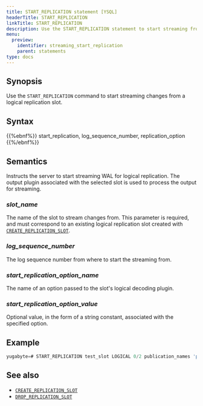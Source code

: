```yaml
---
title: START_REPLICATION statement [YSQL]
headerTitle: START_REPLICATION
linkTitle: START_REPLICATION
description: Use the START_REPLICATION statement to start streaming from a replication slot.
menu:
  preview:
    identifier: streaming_start_replication
    parent: statements
type: docs
---
```


## Synopsis

Use the `START_REPLICATION` command to start streaming changes from a logical replication slot.

## Syntax

{{%ebnf%}}
  start_replication,
  log_sequence_number,
  replication_option
{{%/ebnf%}}

## Semantics

Instructs the server to start streaming WAL for logical replication. The output plugin associated with the selected slot is used to process the output for streaming.

### *slot_name*

The name of the slot to stream changes from. This parameter is required, and must correspond to an existing logical replication slot created with [`CREATE_REPLICATION_SLOT`](../streaming_create_repl_slot).

### *log_sequence_number*

The log sequence number from where to start the streaming from.

### *start_replication_option_name*

The name of an option passed to the slot's logical decoding plugin.

### *start_replication_option_value*

Optional value, in the form of a string constant, associated with the specified option.

## Example

```sql
yugabyte=# START_REPLICATION test_slot LOGICAL 0/2 publication_names 'pub';
```

## See also

- [`CREATE_REPLICATION_SLOT`](../streaming_create_repl_slot)
- [`DROP_REPLICATION_SLOT`](../streaming_drop_repl_slot)
